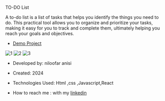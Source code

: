 TO-DO List

A to-do list is a list of tasks that helps you identify the things you need to do. This practical tool allows you to organize and prioritize your tasks, making it easy for you to track and complete them, ultimately helping you reach your goals and objectives.

- [Demo Project](https://niloofar-anisi.github.io/restaurant/)


![1](https://github.com/Niloofar-anisi/Note-App/assets/136443219/a2ecbaa9-82c5-48cf-8e44-b43a40fa2eb1)
![2](https://github.com/Niloofar-anisi/Note-App/assets/136443219/8d7f11b6-d744-44b4-b303-777963bc9eee)
![3](https://github.com/Niloofar-anisi/Note-App/assets/136443219/8acbe50d-d952-4c10-8925-f772335695db)


- Developed by: niloofar anisi

- Created: 2024

- Technologies Used: Html ,css ,Javascript,React

- How to reach me : with my [linkedin](https://www.linkedin.com/in/niloofar-anisi-9879a624a/)





